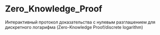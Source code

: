 # Zero_Knowledge_Proof

Интерактивный протокол доказательства с нулевым разглашением для дискретного логарифма (Zero-Knowledge Proof/discrete logarithm)
